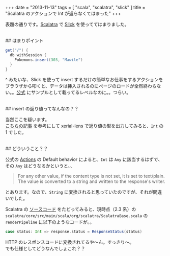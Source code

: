 +++
date = "2013-11-13"
tags = [ "scala", "scalatra", "slick" ]
title = "Scalatra のアクションで Int が返らなくてはまった"
+++

表題の通りです。[Scalatra](http://www.scalatra.org) で [Slick](http://slick.typesafe.com) を使っててはまりました。

<!--more-->

<br />
## はまりポイント

``` scala
get("/") {
  db withSession {
    Pokemons.insert(303, "Mawile")
  }
}
```

^ みたいな、Slick を使って insert するだけの簡単なお仕事をするアクションをブラウザから叩くと、データは挿入されるのにページのロードが全然終わらない。。[公式](http://www.scalatra.org/2.2/guides/persistence/slick.html) にサンプルとして載ってるレベルなのに。。つらい。

<br />
## insert の返り値ってなんなの？？

当然ここを疑います。  
[こちらの記事](http://xerial.org/scala-cookbook/recipes/2013/02/01/reflection) を参考にして xerial-lens で返り値の型を出力してみると、`Int` の 1 でした。

<br />
## どういうこと？？

公式の [Actions](http://www.scalatra.org/2.2/guides/http/actions.html) の Default behavior によると、`Int` は `Any` に該当するはずで、その `Any` はどうなるかというと、、

> For any other value, if the content type is not set, it is set to text/plain. The value is converted to a string and written to the response's writer.

とあります。なので、`String` に変換されると思っていたのですが、それが間違いでした。

Scalatra の [ソースコード](https://github.com/scalatra/scalatra) をたどってみると、現時点（2.3 系）の `scalatra/core/src/main/scala/org/scalatra/ScalatraBase.scala` の `renderPipeline` に以下のようなコードが。。

``` scala
case status: Int => response.status = ResponseStatus(status)
```

HTTP のレスポンスコードに変換されてるや〜ん。すっきり〜。  
でも仕様としてどうなんでしょこれ？？
